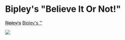 # Bipley's "Believe It Or Not!"


<a href="https://ripleys.com/" target="_blank"><span style="text-decoration: line-through;">Ripley's</span></a> <a href="https://pagodingo.github.io/Bipleys-Believe-It-Or-Not/" target="_blank">Bipley's ™</a>

<img src="https://user-images.githubusercontent.com/47116316/185295387-d41263d6-2df1-4f16-9527-1f6613a1dea3.png" />

